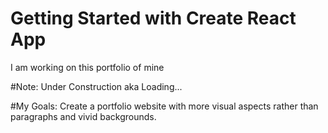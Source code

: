 # Getting Started with Create React App

I am working on this portfolio of mine

#Note: Under Construction aka Loading...

#My Goals:
Create a portfolio website with more visual aspects rather than paragraphs and vivid backgrounds.
